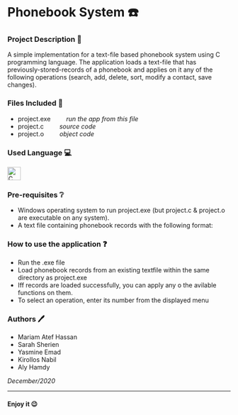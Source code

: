 # Phonebook System :phone:
### Project Description :page_facing_up:
A simple implementation for a text-file based phonebook system using C programming language. The application loads a text-file that has previously-stored-records of a phonebook and applies on it any of the following operations (search, add, delete, sort, modify a contact, save changes).

### Files Included 📁
- project.exe  &nbsp;&nbsp;&nbsp;&nbsp;&nbsp;&nbsp;&nbsp; _run the app from this file_
- project.c   &nbsp;&nbsp;&nbsp;&nbsp;&nbsp;&nbsp;&nbsp;   _source code_
- project.o   &nbsp;&nbsp;&nbsp;&nbsp;&nbsp;&nbsp;&nbsp;   _object code_

### Used Language 💻

<img src="https://upload.wikimedia.org/wikipedia/commons/1/19/C_Logo.png" alt="C" width="30" height="30">  

### Pre-requisites ❔
- Windows operating system to run project.exe (but project.c & project.o are executable on any system).
- A text file containing phonebook records with the following format: 

### How to use the application :question:
- Run the .exe file
- Load phonebook records from an existing textfile within the same directory as project.exe
- Iff records are loaded successfully, you can apply any o the avilable functions on them.
- To select an operation, enter its number from the displayed menu


### Authors 🖊️
- Mariam Atef Hassan
- Sarah Sherien
- Yasmine Emad
- Kirollos Nabil
- Aly Hamdy

_December/2020_

<hr>

#### Enjoy it 😉
